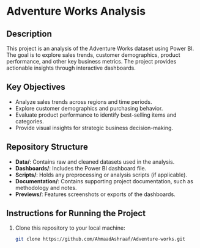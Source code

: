 # Adventure Works Analysis

## Description
This project is an analysis of the Adventure Works dataset using Power BI. The goal is to explore sales trends, customer demographics, product performance, and other key business metrics. The project provides actionable insights through interactive dashboards.

## Key Objectives
- Analyze sales trends across regions and time periods.
- Explore customer demographics and purchasing behavior.
- Evaluate product performance to identify best-selling items and categories.
- Provide visual insights for strategic business decision-making.

## Repository Structure
- **Data/**: Contains raw and cleaned datasets used in the analysis.
- **Dashboards/**: Includes the Power BI dashboard file.
- **Scripts/**: Holds any preprocessing or analysis scripts (if applicable).
- **Documentation/**: Contains supporting project documentation, such as methodology and notes.
- **Previews/**: Features screenshots or exports of the dashboards.

## Instructions for Running the Project
1. Clone this repository to your local machine:
   ```bash
   git clone https://github.com/AhmaadAshraaf/Adventure-works.git
